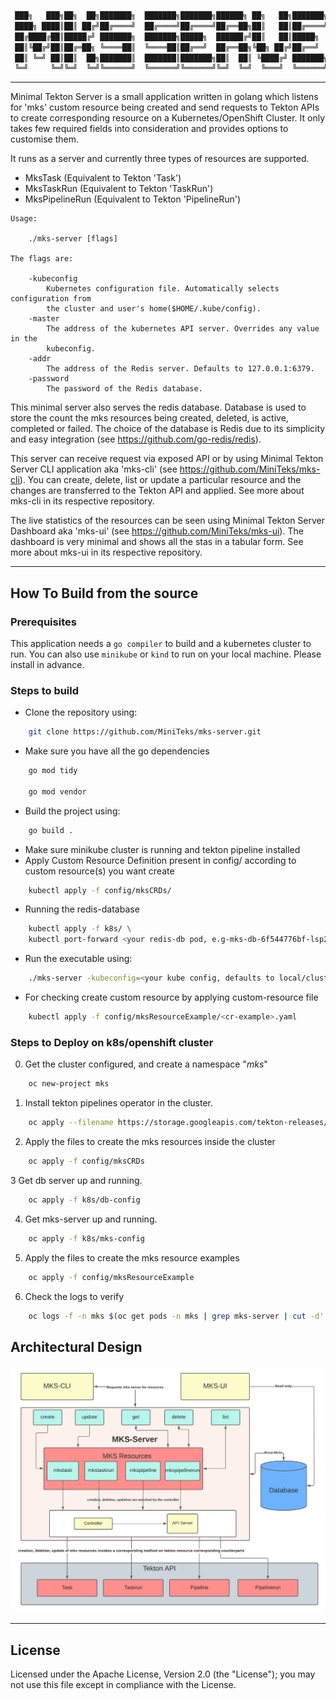 ```go
 ███╗   ███╗██╗  ██╗███████╗  ███████╗███████╗██████╗ ██╗   ██╗███████╗██████╗
 ████╗ ████║██║ ██╔╝██╔════╝  ██╔════╝██╔════╝██╔══██╗██║   ██║██╔════╝██╔══██╗
 ██╔████╔██║█████╔╝ ███████╗  ███████╗█████╗  ██████╔╝██║   ██║█████╗  ██████╔╝
 ██║╚██╔╝██║██╔═██╗ ╚════██║  ╚════██║██╔══╝  ██╔══██╗╚██╗ ██╔╝██╔══╝  ██╔══██╗
 ██║ ╚═╝ ██║██║  ██╗███████║  ███████║███████╗██║  ██║ ╚████╔╝ ███████╗██║  ██║
 ╚═╝     ╚═╝╚═╝  ╚═╝╚══════╝  ╚══════╝╚══════╝╚═╝  ╚═╝  ╚═══╝  ╚══════╝╚═╝  ╚═╝
```

---

Minimal Tekton Server is a small application written in golang which listens for
'mks' custom resource being created and send requests to Tekton APIs to create
corresponding resource on a Kubernetes/OpenShift Cluster. It only takes few
required fields into consideration and provides options to customise them.

It runs as a server and currently three types of resources are supported.

- MksTask (Equivalent to Tekton 'Task')
- MksTaskRun (Equivalent to Tekton 'TaskRun')
- MksPipelineRun (Equivalent to Tekton 'PipelineRun')

```
Usage:

	./mks-server [flags]

The flags are:

	-kubeconfig
		Kubernetes configuration file. Automatically selects configuration from
		the cluster and user's home($HOME/.kube/config).
	-master
		The address of the kubernetes API server. Overrides any value in the
		kubeconfig.
	-addr
		The address of the Redis server. Defaults to 127.0.0.1:6379.
	-password
		The password of the Redis database.

```

This minimal server also serves the redis database. Database is used to store
the count the mks resources being created, deleted, is active, completed or
failed. The choice of the database is Redis due to its simplicity and easy
integration (see https://github.com/go-redis/redis).

This server can receive request via exposed API or by using Minimal Tekton
Server CLI application aka 'mks-cli' (see https://github.com/MiniTeks/mks-cli).
You can create, delete, list or update a particular resource and the changes are
transferred to the Tekton API and applied. See more about mks-cli in its
respective repository.

The live statistics of the resources can be seen using Minimal Tekton Server
Dashboard aka 'mks-ui' (see https://github.com/MiniTeks/mks-ui). The dashboard
is very minimal and shows all the stas in a tabular form. See more about mks-ui
in its respective repository.

---

## How To Build from the source

### Prerequisites

This application needs a `go compiler` to build and a kubernetes cluster to run.
You can also use `minikube` or `kind` to run on your local machine. Please install
in advance.

### Steps to build

- Clone the repository using:

```bash
    git clone https://github.com/MiniTeks/mks-server.git
```

- Make sure you have all the go dependencies

```bash
    go mod tidy

    go mod vendor
```

- Build the project using:

```bash
    go build .
```

- Make sure minikube cluster is running and tekton pipeline installed
- Apply Custom Resource Definition present in config/ according to custom resource(s) you want create

```bash
    kubectl apply -f config/mksCRDs/
```

- Running the redis-database

```bash
    kubectl apply -f k8s/ \
    kubectl port-forward <your redis-db pod, e.g-mks-db-6f544776bf-lsp2r > 6379:6379
```

- Run the executable using:

```bash
    ./mks-server -kubeconfig=<your kube config, defaults to local/cluster config>
```

- For checking create custom resource by applying custom-resource file

```bash
    kubectl apply -f config/mksResourceExample/<cr-example>.yaml
```

### Steps to Deploy on k8s/openshift cluster

0. Get the cluster configured, and create a namespace "*mks*"
```bash
	oc new-project mks
```
1. Install tekton pipelines operator in the cluster.
```bash
	oc apply --filename https://storage.googleapis.com/tekton-releases/pipeline/latest/release.yaml
```
2. Apply the files to create the mks resources inside the cluster
```bash
	oc apply -f config/mksCRDs
```
3 Get db server up and running.
```bash
	oc apply -f k8s/db-config
```
4. Get mks-server up and running.
```bash
	oc apply -f k8s/mks-config
```
5. Apply the files to create the mks resource examples
```bash
	oc apply -f config/mksResourceExample
```
6. Check the logs to verify
```bash
	oc logs -f -n mks $(oc get pods -n mks | grep mks-server | cut -d' ' -f1)
```

## Architectural Design

![MKS-Server Architectural Design](images/MKS_Design.jpeg)

---

## License

Licensed under the Apache License, Version 2.0 (the "License"); you may not use this file except in compliance with the License.
